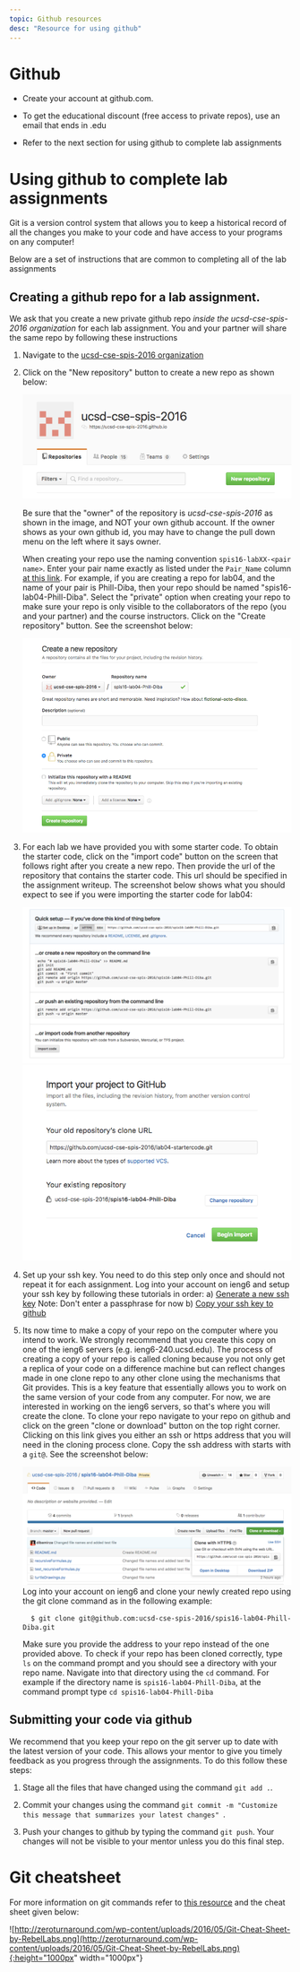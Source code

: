 ```yaml
---
topic: Github resources
desc: "Resource for using github"
---
```


# Github

* Create your account at github.com.  
 - To get the educational discount (free access to private repos), use an email that ends in .edu

* Refer to the next section for using github to complete lab assignments

# Using github to complete lab assignments

Git is a version control system that allows you to keep a historical record of all the changes you make to your code and have access to your programs on any computer!

Below are a set of instructions that are common to completing all of the lab assignments

## Creating a github repo for a lab assignment.

We ask that you create a new private github repo *inside the ucsd-cse-spis-2016 organization* for each lab assignment.
You and your partner will share the same repo by following these instructions

1. Navigate to the [ucsd-cse-spis-2016 organization](https://github.com/ucsd-cse-spis-2016)

2. Click on the "New repository" button to create a new repo as shown below: 

   ![new repo](/images/new-repo-begin.png)
   
   Be sure that the "owner" of the repository is *ucsd-cse-spis-2016* as shown in the image, and NOT your own github account.  If the owner shows as your own github id, you may have to change the pull down menu on the left
   where it says owner.
   
   When creating your repo use the naming convention `spis16-labXX-<pair name>`. Enter your pair name exactly as listed under the `Pair_Name` column [at this link](http://ucsd-cse-spis-2016.github.io/info/pairs/). For example, if you are creating a repo for lab04, and the name of your pair is Phill-Diba, then your repo should be named "spis16-lab04-Phill-Diba". Select the "private" option when creating your repo to make sure your repo is only visible to the collaborators of the repo (you and your partner) and the course instructors. Click on the "Create repository" button. See the screenshot below:
	
   ![new repo](/images/create-new-repo.png)

3. For each lab we have provided you with some starter code. To obtain the starter code, click on the "import code" button on the screen that follows right after you create a new repo. Then provide the url of the repository that contains the starter code. This url should be specified in the assignment writeup. The screenshot below shows what you should expect to see if you were importing the starter code for lab04: 
	
	![new repo](/images/import-code1.png)![new repo](/images/import-code2.png)

4. Set up your ssh key. You need to do this step only once and should not repeat it for each assignment. Log into your account on ieng6 and setup your ssh key by following these tutorials in order: a) [Generate a new ssh key](https://help.github.com/articles/generating-a-new-ssh-key-and-adding-it-to-the-ssh-agent/) Note: Don't enter a passphrase for now b) [Copy your ssh key to github](https://help.github.com/articles/adding-a-new-ssh-key-to-your-github-account/)

5. Its now time to make a copy of your repo on the computer where you intend to work. We strongly recommend that you create this copy on one of the ieng6 servers (e.g. ieng6-240.ucsd.edu). The process of creating a copy of your repo is called cloning because you not only get a replica of your code on a difference machine but can reflect changes made in one clone repo to any other clone using the mechanisms that Git provides. This is a key feature that essentially allows you to work on the same version of your code from any computer. For now, we are interested in working on the ieng6 servers, so that's where you will create the clone. To clone your repo navigate to your repo on github and click on the green "clone or download" button on the top right corner. Clicking on this link gives you either an ssh or https address that you will need in the cloning process clone. Copy the ssh address with starts with a `git@`. See the screenshot below: 
	
	![new repo](/images/get-repo-url.png) 
	Log into your account on ieng6 and clone your newly created repo using the git clone command as in the following example:

	```
      $ git clone git@github.com:ucsd-cse-spis-2016/spis16-lab04-Phill-Diba.git

	```
	Make sure you provide the address to your repo instead of the one provided above. To check if your repo has been cloned correctly, type `ls` on the command prompt and you should see a directory with your repo name. Navigate into that directory using the `cd` command. For example if the directory name is `spis16-lab04-Phill-Diba`, at the command prompt type `cd spis16-lab04-Phill-Diba`


## Submitting your code via github

We recommend that you keep your repo on the git server up to date with the latest version of your code. This allows your mentor to give you timely feedback as you progress through the assignments. To do this follow these steps:

1. Stage all the files that have changed using the command `git add .`. 

2. Commit your changes using the command `git commit -m "Customize this message that summarizes your latest changes" `. 

3. Push your changes to github by typing the command `git push`. Your changes will not be visible to your mentor unless you do this final step.

# Git cheatsheet

For more information on git commands refer to [this resource](http://zeroturnaround.com/rebellabs/git-commands-and-best-practices-cheat-sheet/) and the cheat sheet given below:

![http://zeroturnaround.com/wp-content/uploads/2016/05/Git-Cheat-Sheet-by-RebelLabs.png](http://zeroturnaround.com/wp-content/uploads/2016/05/Git-Cheat-Sheet-by-RebelLabs.png){:height="1000px" width="1000px"}
